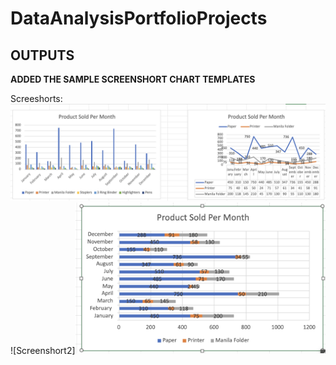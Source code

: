# DataAnalysisPortfolioProjects

## OUTPUTS 
**ADDED THE SAMPLE SCREENSHORT CHART TEMPLATES**

Screeshorts:
![Screenshort1](https://github.com/Rahulr143/DataAnalysisPortfolioProjects/blob/master/chart%20templates.png)
![Screenshort2]<img src="https://github.com/Rahulr143/DataAnalysisPortfolioProjects/blob/master/chart2.png" alt="Your Screenshot" width="400"/>


